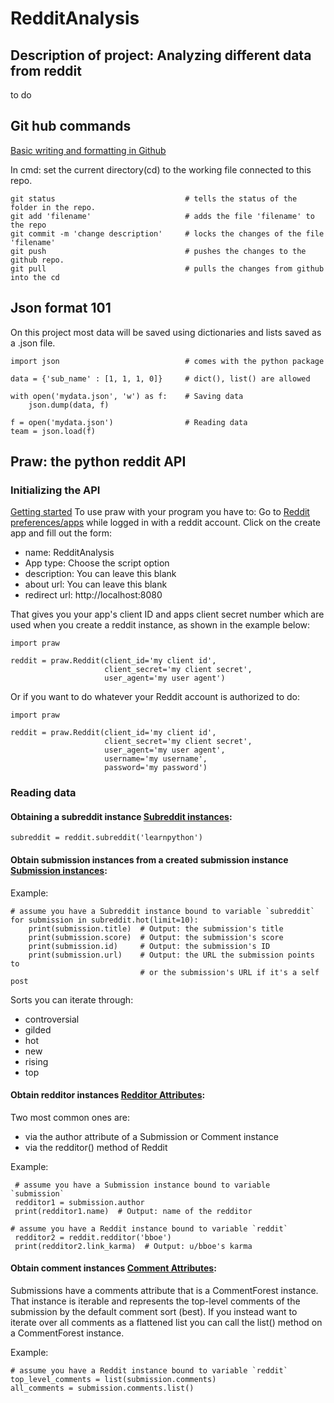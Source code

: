 # RedditAnalysis
## Description of project: Analyzing different data from reddit
to do

## Git hub commands
[Basic writing and formatting in Github](https://help.github.com/en/github/writing-on-github/basic-writing-and-formatting-syntax)

In cmd: set the current directory(cd) to the working file connected to this repo.
```
git status                             # tells the status of the folder in the repo.
git add 'filename'                     # adds the file 'filename' to the repo
git commit -m 'change description'     # locks the changes of the file 'filename' 
git push                               # pushes the changes to the github repo.
git pull                               # pulls the changes from github into the cd
```

## Json format 101
On this project most data will be saved using dictionaries and lists saved as a .json file.
```
import json                            # comes with the python package

data = {'sub_name' : [1, 1, 1, 0]}     # dict(), list() are allowed

with open('mydata.json', 'w') as f:    # Saving data
    json.dump(data, f)
    
f = open('mydata.json')                # Reading data
team = json.load(f)
```

## Praw: the python reddit API 
### Initializing the API
[Getting started](https://praw.readthedocs.io/en/latest/getting_started/quick_start.html)
To use praw with your program you have to: 
Go to [Reddit preferences/apps](https://www.reddit.com/prefs/apps) while logged in with a reddit account.
Click on the create app and fill out the form:
- name: RedditAnalysis
- App type: Choose the script option
- description: You can leave this blank
- about url: You can leave this blank
- redirect url: http://localhost:8080 

That gives you your app's client ID and apps client secret number which are used when you create a reddit instance, as shown in the example below:

```
import praw

reddit = praw.Reddit(client_id='my client id',
                     client_secret='my client secret',
                     user_agent='my user agent')

```

Or if you want to do whatever your Reddit account is authorized to do:

```
import praw

reddit = praw.Reddit(client_id='my client id',
                     client_secret='my client secret',
                     user_agent='my user agent',
                     username='my username',
                     password='my password')
```

### Reading data 
#### Obtaining a subreddit instance [Subreddit instances](https://praw.readthedocs.io/en/latest/code_overview/models/subreddit.html#praw.models.Subreddit):
```
subreddit = reddit.subreddit('learnpython')      
```

#### Obtain submission instances from a created submission instance [Submission instances](https://praw.readthedocs.io/en/latest/code_overview/models/submission.html#praw.models.Submission):

Example:
```
# assume you have a Subreddit instance bound to variable `subreddit`
for submission in subreddit.hot(limit=10):
    print(submission.title)  # Output: the submission's title
    print(submission.score)  # Output: the submission's score
    print(submission.id)     # Output: the submission's ID
    print(submission.url)    # Output: the URL the submission points to
                             # or the submission's URL if it's a self post
```
Sorts you can iterate through:
- controversial
- gilded
- hot
- new
- rising
- top

#### Obtain redditor instances [Redditor Attributes](https://praw.readthedocs.io/en/latest/code_overview/models/redditor.html#praw.models.Redditor):

Two most common ones are:
- via the author attribute of a Submission or Comment instance
- via the redditor() method of Reddit

Example:
```
 # assume you have a Submission instance bound to variable `submission`
 redditor1 = submission.author
 print(redditor1.name)  # Output: name of the redditor

# assume you have a Reddit instance bound to variable `reddit`
 redditor2 = reddit.redditor('bboe')
 print(redditor2.link_karma)  # Output: u/bboe's karma
```

#### Obtain comment instances [Comment Attributes](https://praw.readthedocs.io/en/latest/code_overview/models/comment.html#praw.models.Comment):
Submissions have a comments attribute that is a CommentForest instance. That instance is iterable and represents the top-level comments of the submission by the default comment sort (best). If you instead want to iterate over all comments as a flattened list you can call the list() method on a CommentForest instance.

Example:
```
# assume you have a Reddit instance bound to variable `reddit`
top_level_comments = list(submission.comments)
all_comments = submission.comments.list()
```
